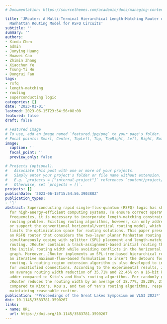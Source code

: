 ```yaml
---
# Documentation: https://sourcethemes.com/academic/docs/managing-content/

title: 'JRouter: A Multi-Terminal Hierarchical Length-Matching Router under Planar
  Manhattan Routing Model for RSFQ Circuits'
subtitle: ''
summary: ''
authors:
- Xinda Chen
- admin
- Junying Huang
- Huawei Cao
- Zhimin Zhang
- Xiaochun Ye
- Tsung-Yi Ho
- Dongrui Fan
tags:
- rsfq
- length-matching
- routing
- superconducting logic
categories: []
date: '2023-01-01'
lastmod: 2023-06-15T23:54:56+08:00
featured: false
draft: false

# Featured image
# To use, add an image named `featured.jpg/png` to your page's folder.
# Focal points: Smart, Center, TopLeft, Top, TopRight, Left, Right, BottomLeft, Bottom, BottomRight.
image:
  caption: ''
  focal_point: ''
  preview_only: false

# Projects (optional).
#   Associate this post with one or more of your projects.
#   Simply enter your project's folder or file name without extension.
#   E.g. `projects = ["internal-project"]` references `content/project/deep-learning/index.md`.
#   Otherwise, set `projects = []`.
projects: []
publishDate: '2023-06-15T15:54:56.390380Z'
publication_types:
- '1'
abstract: Superconducting rapid single-flux-quantum (RSFQ) logic has shown great potential
  for high-energy-efficient computing systems. To ensure correct operations at ultra-high
  frequencies, it is necessary to incorporate length-matching constraints into the
  routing problem. Existing routing algorithms, however, can only address 2-pin connections
  or support the conventional horizontal/vertical routing model, which substantially
  limits the optimization space for routing solutions. This paper presents JRouter,
  an RSFQ router that considers the two-layer planar Manhattan routing model while
  simultaneously coping with splitter (SPL) placement and length-matching multi-terminal
  routing. JRouter contains a track-assignment-based initial routing that minimizes
  the initial routing width while avoiding conflicts in the horizontal constraint
  graph. Moreover, JRouter implements an SPL-tree-based hierarchical routing with
  an iterative maximum-flow-based formulation to insert the detours for multi-terminal
  routing. A routing region extension algorithm is also developed to insert the detours
  for unsatisfied connections. According to the experimental results, JRouter achieves
  an average routing width reduction of 35.71% and 22.46% on a 16-bit RSFQ Sklansky
  adder compared to Kito's and Kou's routing algorithms. For randomly generated benchmarks,
  JRouter reduces the routing width by an average of 38.77%, 38.20%, 21.65%, and 7.01%
  compared to Kito's, Kou's, and two of Yan's routing algorithms, respectively, while
  maintaining reasonable runtime.
publication: '*Proceedings of the Great Lakes Symposium on VLSI 2023*'
doi: 10.1145/3583781.3590267
links:
- name: URL
  url: https://doi.org/10.1145/3583781.3590267
---
```

